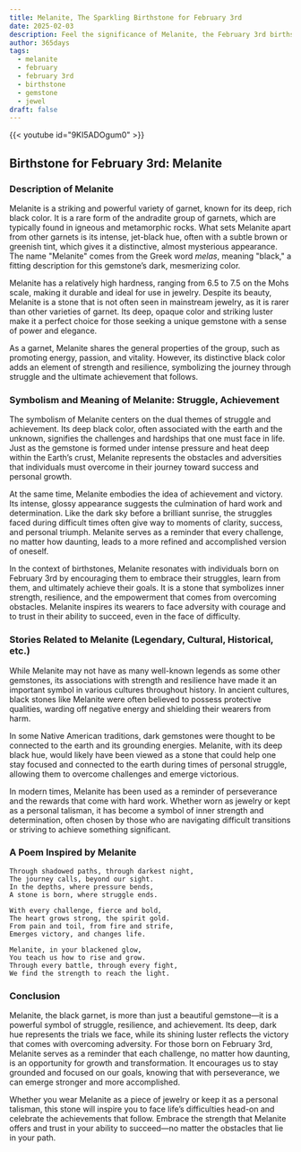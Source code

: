```yaml
---
title: Melanite, The Sparkling Birthstone for February 3rd
date: 2025-02-03
description: Feel the significance of Melanite, the February 3rd birthstone symbolizing Struggle, achievement. Let its beauty and meaning brighten your day.
author: 365days
tags:
  - melanite
  - february
  - february 3rd
  - birthstone
  - gemstone
  - jewel
draft: false
---
```


{{< youtube id="9KI5ADOgum0" >}}

## Birthstone for February 3rd: Melanite

### Description of Melanite

Melanite is a striking and powerful variety of garnet, known for its deep, rich black color. It is a rare form of the andradite group of garnets, which are typically found in igneous and metamorphic rocks. What sets Melanite apart from other garnets is its intense, jet-black hue, often with a subtle brown or greenish tint, which gives it a distinctive, almost mysterious appearance. The name "Melanite" comes from the Greek word _melas_, meaning "black," a fitting description for this gemstone’s dark, mesmerizing color.

Melanite has a relatively high hardness, ranging from 6.5 to 7.5 on the Mohs scale, making it durable and ideal for use in jewelry. Despite its beauty, Melanite is a stone that is not often seen in mainstream jewelry, as it is rarer than other varieties of garnet. Its deep, opaque color and striking luster make it a perfect choice for those seeking a unique gemstone with a sense of power and elegance.

As a garnet, Melanite shares the general properties of the group, such as promoting energy, passion, and vitality. However, its distinctive black color adds an element of strength and resilience, symbolizing the journey through struggle and the ultimate achievement that follows.

### Symbolism and Meaning of Melanite: Struggle, Achievement

The symbolism of Melanite centers on the dual themes of struggle and achievement. Its deep black color, often associated with the earth and the unknown, signifies the challenges and hardships that one must face in life. Just as the gemstone is formed under intense pressure and heat deep within the Earth’s crust, Melanite represents the obstacles and adversities that individuals must overcome in their journey toward success and personal growth.

At the same time, Melanite embodies the idea of achievement and victory. Its intense, glossy appearance suggests the culmination of hard work and determination. Like the dark sky before a brilliant sunrise, the struggles faced during difficult times often give way to moments of clarity, success, and personal triumph. Melanite serves as a reminder that every challenge, no matter how daunting, leads to a more refined and accomplished version of oneself.

In the context of birthstones, Melanite resonates with individuals born on February 3rd by encouraging them to embrace their struggles, learn from them, and ultimately achieve their goals. It is a stone that symbolizes inner strength, resilience, and the empowerment that comes from overcoming obstacles. Melanite inspires its wearers to face adversity with courage and to trust in their ability to succeed, even in the face of difficulty.

### Stories Related to Melanite (Legendary, Cultural, Historical, etc.)

While Melanite may not have as many well-known legends as some other gemstones, its associations with strength and resilience have made it an important symbol in various cultures throughout history. In ancient cultures, black stones like Melanite were often believed to possess protective qualities, warding off negative energy and shielding their wearers from harm.

In some Native American traditions, dark gemstones were thought to be connected to the earth and its grounding energies. Melanite, with its deep black hue, would likely have been viewed as a stone that could help one stay focused and connected to the earth during times of personal struggle, allowing them to overcome challenges and emerge victorious.

In modern times, Melanite has been used as a reminder of perseverance and the rewards that come with hard work. Whether worn as jewelry or kept as a personal talisman, it has become a symbol of inner strength and determination, often chosen by those who are navigating difficult transitions or striving to achieve something significant.

### A Poem Inspired by Melanite

```
Through shadowed paths, through darkest night,  
The journey calls, beyond our sight.  
In the depths, where pressure bends,  
A stone is born, where struggle ends.  

With every challenge, fierce and bold,  
The heart grows strong, the spirit gold.  
From pain and toil, from fire and strife,  
Emerges victory, and changes life.  

Melanite, in your blackened glow,  
You teach us how to rise and grow.  
Through every battle, through every fight,  
We find the strength to reach the light.
```

### Conclusion

Melanite, the black garnet, is more than just a beautiful gemstone—it is a powerful symbol of struggle, resilience, and achievement. Its deep, dark hue represents the trials we face, while its shining luster reflects the victory that comes with overcoming adversity. For those born on February 3rd, Melanite serves as a reminder that each challenge, no matter how daunting, is an opportunity for growth and transformation. It encourages us to stay grounded and focused on our goals, knowing that with perseverance, we can emerge stronger and more accomplished.

Whether you wear Melanite as a piece of jewelry or keep it as a personal talisman, this stone will inspire you to face life’s difficulties head-on and celebrate the achievements that follow. Embrace the strength that Melanite offers and trust in your ability to succeed—no matter the obstacles that lie in your path.
